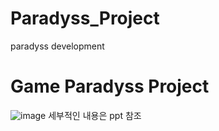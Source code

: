# Paradyss_Project
paradyss development

# Game Paradyss Project
![image](https://user-images.githubusercontent.com/56705742/126461778-fcdd681d-230c-4cb9-9e0f-96b96118c733.png)
 세부적인 내용은 ppt 참조
